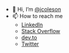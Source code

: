 - 👋 Hi, I’m [@jcoleson](https://github.com/jcoleson)
- 📫 How to reach me 
  - [LinkedIn](https://www.linkedin.com/in/jared-coleson/)
  - [Stack Overflow](https://stackoverflow.com/cv/jaredcoleson)
  - [dev.to](https://dev.to/jcoleson)
  - [Twitter](https://twitter.com/jcoleson)

<!---
jcoleson/jcoleson is a ✨ special ✨ repository because its `README.md` (this file) appears on your GitHub profile.
You can click the Preview link to take a look at your changes.
--->
